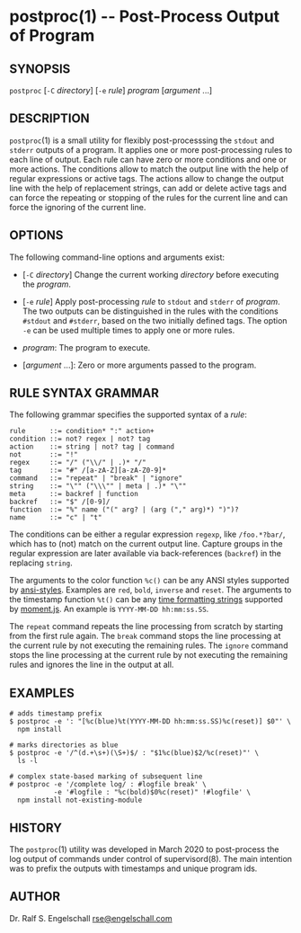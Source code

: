 
# postproc(1) -- Post-Process Output of Program

## SYNOPSIS

`postproc`
\[`-C` *directory*\]
\[`-e` *rule*\]
*program*
\[*argument* ...\]

## DESCRIPTION

`postproc`(1) is a small utility for flexibly post-processsing the
`stdout` and `stderr` outputs of a program. It applies one or more
post-processing rules to each line of output. Each rule can have zero or
more conditions and one or more actions. The conditions allow to match
the output line with the help of regular expressions or active tags. The
actions allow to change the output line with the help of replacement
strings, can add or delete active tags and can force the repeating or
stopping of the rules for the current line and can force the ignoring of
the current line.

## OPTIONS

The following command-line options and arguments exist:

- \[`-C` *directory*\]
  Change the current working *directory* before executing the *program*.

- \[`-e` *rule*\]
  Apply post-processing *rule* to `stdout` and `stderr` of *program*.
  The two outputs can be distinguished in the rules with the conditions
  `#stdout` and `#stderr`, based on the two initially defined tags.
  The option `-e` can be used multiple times to apply one or more rules.

- *program*:
  The program to execute.

- \[*argument* ...\]:
  Zero or more arguments passed to the program.

## RULE SYNTAX GRAMMAR

The following grammar specifies the supported syntax of a *rule*:

```
rule      ::= condition* ":" action+
condition ::= not? regex | not? tag
action    ::= string | not? tag | command
not       ::= "!"
regex     ::= "/" ("\\/" | .)* "/"
tag       ::= "#" /[a-zA-Z][a-zA-Z0-9]*
command   ::= "repeat" | "break" | "ignore"
string    ::= "\"" ("\\\"" | meta | .)* "\""
meta      ::= backref | function
backref   ::= "$" /[0-9]/
function  ::= "%" name ("(" arg? | (arg ("," arg)*) ")")?
name      ::= "c" | "t"
```

The conditions can be either a regular expression `regexp`, like `/foo.*?bar/`,
which has to (not) match on the current output line. Capture groups in the regular
expression are later available via back-references (`backref`) in the replacing `string`.

The arguments to the color function `%c()` can be any ANSI styles
supported by [ansi-styles](https://github.com/chalk/ansi-styles).
Examples are `red`, `bold`, `inverse` and `reset`. The arguments
to the timestamp function `%t()` can be any [time formatting
strings](https://momentjs.com/docs/#/displaying/) supported by
[moment.js](https://momentjs.com/). An example is `YYYY-MM-DD
hh:mm:ss.SS`.

The `repeat` command repeats the line processing from scratch by
starting from the first rule again. The `break` command stops the line
processing at the current rule by not executing the remaining rules. The
`ignore` command stops the line processing at the current rule by not
executing the remaining rules and ignores the line in the output at all.

## EXAMPLES

```
# adds timestamp prefix
$ postproc -e ': "[%c(blue)%t(YYYY-MM-DD hh:mm:ss.SS)%c(reset)] $0"' \
  npm install

# marks directories as blue
$ postproc -e '/^(d.+\s+)(\S+)$/ : "$1%c(blue)$2/%c(reset)"' \
  ls -l

# complex state-based marking of subsequent line
# postproc -e '/complete log/ : #logfile break' \
           -e '#logfile : "%c(bold)$0%c(reset)" !#logfile' \
  npm install not-existing-module
```

## HISTORY

The `postproc`(1) utility was developed in March 2020 to post-process
the log output of commands under control of supervisord(8). The main
intention was to prefix the outputs with timestamps and unique program
ids.

## AUTHOR

Dr. Ralf S. Engelschall <rse@engelschall.com>

